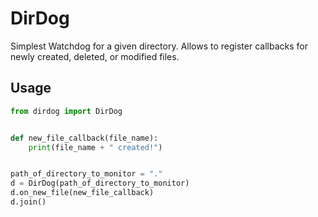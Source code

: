 # DirDog

Simplest Watchdog for a given directory. Allows to register callbacks for newly created, deleted, or modified files. 

## Usage

```python
from dirdog import DirDog


def new_file_callback(file_name):
    print(file_name + " created!")


path_of_directory_to_monitor = "."
d = DirDog(path_of_directory_to_monitor)
d.on_new_file(new_file_callback)
d.join()

```